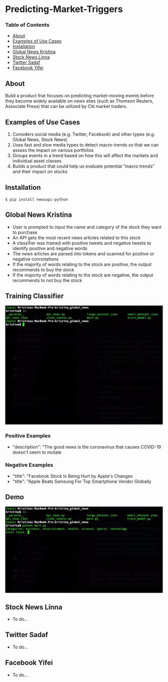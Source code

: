 # Predicting-Market-Triggers

### Table of Contents
- [About](#About)
- [Examples of Use Cases](#Examples-of-Use-Cases)
- [Installation](#Installation)
- [Global News Kristina](#Global-News-Kristina)
- [Stock News Linna](#Stock-News-Linna)
- [Twitter Sadaf](#Twitter-Sadaf)
- [Facebook Yifei](#Facebook-Yifei)


## About
Build a product that focuses on predicting market-moving events before they become widely available on news sites (such as Thomson Reuters, Associate Press) that can be utilized by Citi market traders.

## Examples of Use Cases

1. Considers social media (e.g. Twitter, Facebook) and other types (e.g. Global News, Stock News)
2. Uses fast and slow media types to detect macro-trends so that we can assess the impact on various portfolios
3. Groups events in a trend based on how this will affect the markets and individual asset classes
4. Builds a product that could help us evaluate potential “macro trends” and their impact on stocks

## Installation

```shell script
$ pip install newsapi-python

```

## Global News Kristina
  - User is prompted to input the name and category of the stock they want to purchase
  - An API gets the most recent news articles related to this stock
  - A classifier was trained with positive tweets and negative tweets to identify positive and negative words
  - The news articles are parsed into tokens and scanned for positive or negative connotations
  - If the majority of words relating to the stock are positive, the output recommends to buy the stock
  - If the majority of words relating to the stock are negative, the output recommends to not buy the stock

## Training Classifier
  ![](kristina_global_news/gifs/train_demo.gif)

### Positive Examples
  - "description": "The good news is the coronavirus that causes COVID-19 doesn't seem to mutate

### Negative Examples
  - "title": "Facebook Stock Is Being Hurt by Apple's Changes
  - "title": "Apple Beats Samsung For Top Smartphone Vendor Globally

## Demo
  ![](kristina_global_news/gifs/global_news_demo.gif)

## Stock News Linna
  - To do...

## Twitter Sadaf
  - To do...

## Facebook Yifei
  - To do...
